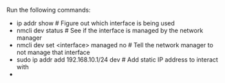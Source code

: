 Run the following commands:

- ip addr show # Figure out which interface is being used
- nmcli dev status # See if the interface is managed by the network manager
- nmcli dev set \<interface\> managed no  # Tell the network manager to not manage that interface
- sudo ip addr add 192.168.10.1/24 dev <interface> # Add static IP address to interact with
- 